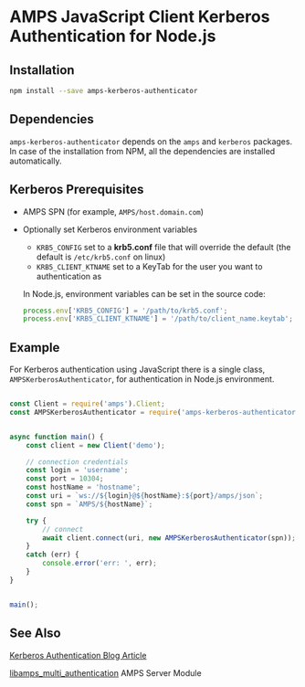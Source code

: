 # AMPS JavaScript Client Kerberos Authentication for Node.js


## Installation

```bash
npm install --save amps-kerberos-authenticator
```

## Dependencies

`amps-kerberos-authenticator` depends on the `amps` and `kerberos` packages. In case of the installation from NPM,
all the dependencies are installed automatically.


## Kerberos Prerequisites

- AMPS SPN (for example, `AMPS/host.domain.com`)
- Optionally set Kerberos environment variables
  - `KRB5_CONFIG` set to a **krb5.conf** file that will override the default (the default is `/etc/krb5.conf` on linux)
  - `KRB5_CLIENT_KTNAME` set to a KeyTab for the user you want to authentication as

  In Node.js, environment variables can be set in the source code:
  ```javascript
  process.env['KRB5_CONFIG'] = '/path/to/krb5.conf';
  process.env['KRB5_CLIENT_KTNAME'] = '/path/to/client_name.keytab';
  ```


## Example

For Kerberos authentication using JavaScript there is a single class, `AMPSKerberosAuthenticator`,
for authentication in Node.js environment.

```javascript

const Client = require('amps').Client;
const AMPSKerberosAuthenticator = require('amps-kerberos-authenticator').AMPSKerberosAuthenticator;


async function main() {
    const client = new Client('demo');

    // connection credentials
    const login = 'username';
    const port = 10304;
    const hostName = 'hostname';
    const uri = `ws://${login}@${hostName}:${port}/amps/json`;
    const spn = `AMPS/${hostName}`;

    try {
        // connect
        await client.connect(uri, new AMPSKerberosAuthenticator(spn));
    }
    catch (err) {
        console.error('err: ', err);
    }
}


main();
```


## See Also

[Kerberos Authentication Blog Article](http://www.crankuptheamps.com//blog/posts/2019/06/04/kerberos-authentication/)

[libamps_multi_authentication](http://devnull.crankuptheamps.com/documentation/html/5.3.0.0/user-guide/html/chapters/auxiliary_modules.html#authentication-with-the-amps-multimechanism-authentication-module) AMPS Server Module

